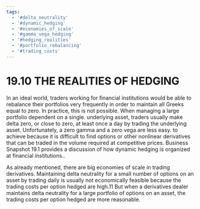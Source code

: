 ```yaml
---
tags:
  - '#delta_neutrality'
  - '#dynamic_hedging'
  - '#economies_of_scale'
  - '#gamma_vega_hedging'
  - '#hedging_realities'
  - '#portfolio_rebalancing'
  - '#trading_costs'
---
```

# 19.10 THE REALITIES OF HEDGING  

In an ideal world, traders working for financial institutions would be able to rebalance their portfolios very frequently in order to maintain all Greeks equal to zero. In practice, this is not possible. When managing a large portfolio dependent on a single. underlying asset, traders usually make delta zero, or close to zero, at least once a day by trading the underlying asset. Unfortunately, a zero gamma and a zero vega are less easy. to achieve because it is difficult to find options or other nonlinear derivatives that can be traded in the volume required at competitive prices. Business Snapshot 19.1 provides a discussion of how dynamic hedging is organized at financial institutions..  

As already mentioned, there are big economies of scale in trading derivatives. Maintaining delta neutrality for a small number of options on an asset by trading daily is usually not economically feasible because the trading costs per option hedged are high.11 But when a derivatives dealer maintains delta neutrality for a large portfolio of options on an asset, the trading costs per option hedged are more reasonable.  
